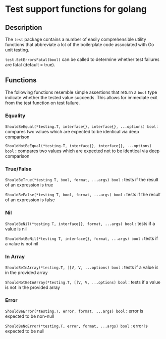 # Test support functions for golang

## Description

The `test` package contains a number of easily comprehensible utility functions that abbreviate
a lot of the boilerplate code associated with Go unit testing.

`test.SetErrorsFatal(bool)` can be called to determine whether test failures are fatal (default = true).

## Functions

The following functions resemble simple assertions that return a `bool` type indicate whether the tested 
value succeeds.
This allows for immediate exit from the test function on test failure.

### Equality

`ShouldBeEqual(*testing.T, interface{}, interface{}, ...options) bool`
:  compares two values which are expected to be identical via deep comparison

`ShouldNotBeEqual(*testing.T, interface{}, interface{}, ...options) bool`
:  compares two values which are expected not to be identical via deep comparison

### True/False

`ShouldBeTrue(*testing T, bool, format, ...args) bool`
:  tests if the result of an expression is true

`ShouldBeFalse(*testing T, bool, format, ...args) bool`
:  tests if the result of an expression is false

### Nil

`ShouldBeNil(*testing T, interface{}, format, ...args) bool`
:  tests if a value is nil

`ShouldNotBeNil(*testing T, interface{}, format, ...args) bool`
:  tests if a value is not nil

### In Array

`ShouldBeInArray(*testing.T, []V, V, ...options) bool`
:  tests if a value is in the provided array

`ShouldNotBeInArray(*testing.T, []V, V, ...options) bool`
:  tests if a value is not in the provided array

### Error

`ShouldBeError(*testing.T, error, format, ...args) bool`
:  error is expected to be non-null

`ShouldBeNoError(*testing.T, error, format, ...args) bool`
:  error is expected to be null
